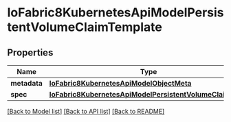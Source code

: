 # IoFabric8KubernetesApiModelPersistentVolumeClaimTemplate

## Properties
Name | Type | Description | Notes
------------ | ------------- | ------------- | -------------
**metadata** | [**IoFabric8KubernetesApiModelObjectMeta**](IoFabric8KubernetesApiModelObjectMeta.md) |  | [optional] 
**spec** | [**IoFabric8KubernetesApiModelPersistentVolumeClaimSpec**](IoFabric8KubernetesApiModelPersistentVolumeClaimSpec.md) |  | [optional] 

[[Back to Model list]](../README.md#documentation-for-models) [[Back to API list]](../README.md#documentation-for-api-endpoints) [[Back to README]](../README.md)

